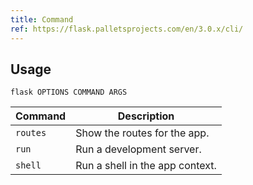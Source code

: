 ```yaml
---
title: Command
ref: https://flask.palletsprojects.com/en/3.0.x/cli/
---
```


## Usage

```shell
flask OPTIONS COMMAND ARGS
```

| Command | Description |
| --- | --- |
| `routes` | Show the routes for the app. |
| `run` | Run a development server. |
| `shell` | Run a shell in the app context. |
